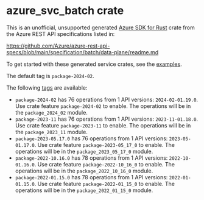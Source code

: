 # azure_svc_batch crate

This is an unofficial, unsupported generated [Azure SDK for Rust](https://github.com/Azure/azure-sdk-for-rust/tree/legacy) crate from the Azure REST API specifications listed in:

https://github.com/Azure/azure-rest-api-specs/blob/main/specification/batch/data-plane/readme.md

To get started with these generated service crates, see the [examples](https://github.com/Azure/azure-sdk-for-rust/blob/legacy/services/README.md#examples).

The default tag is `package-2024-02`.

The following [tags](https://github.com/Azure/azure-sdk-for-rust/blob/legacy/services/tags.md) are available:

- `package-2024-02` has 76 operations from 1 API versions: `2024-02-01.19.0`. Use crate feature `package-2024-02` to enable. The operations will be in the `package_2024_02` module.
- `package-2023-11` has 76 operations from 1 API versions: `2023-11-01.18.0`. Use crate feature `package-2023-11` to enable. The operations will be in the `package_2023_11` module.
- `package-2023-05.17.0` has 76 operations from 1 API versions: `2023-05-01.17.0`. Use crate feature `package-2023-05_17_0` to enable. The operations will be in the `package_2023_05_17_0` module.
- `package-2022-10.16.0` has 78 operations from 1 API versions: `2022-10-01.16.0`. Use crate feature `package-2022-10_16_0` to enable. The operations will be in the `package_2022_10_16_0` module.
- `package-2022-01.15.0` has 78 operations from 1 API versions: `2022-01-01.15.0`. Use crate feature `package-2022-01_15_0` to enable. The operations will be in the `package_2022_01_15_0` module.